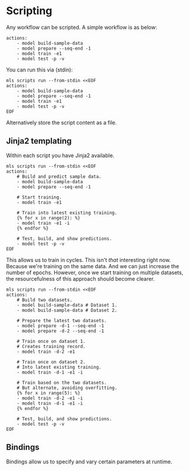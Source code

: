# Scripting

Any workflow can be scripted. A simple workflow is as below:

```
actions:
    - model build-sample-data
    - model prepare --seq-end -1
    - model train -e1
    - model test -p -v
```

You can run this via (stdin):
```
mls scripts run --from-stdin <<EOF
actions:
    - model build-sample-data
    - model prepare --seq-end -1
    - model train -e1
    - model test -p -v
EOF
```

Alternatively store the script content as a file.

## Jinja2 templating

Within each script you have Jinja2 available.
```
mls scripts run --from-stdin <<EOF
actions:
    # Build and predict sample data.
    - model build-sample-data
    - model prepare --seq-end -1
    
    # Start training.
    - model train -e1
    
    # Train into latest existing training.
    {% for x in range(2): %}
    - model train -e1 -i
    {% endfor %}
    
    # Test, build, and show predictions.
    - model test -p -v
EOF
```

This allows us to train in cycles. This isn't *that* interesting right now. Because we're training on the same data. And we can just increase the number of epochs. However, once we start training on multiple datasets, the resourcefulness of this approach should become clearer.

```
mls scripts run --from-stdin <<EOF
actions:
    # Build two datasets.
    - model build-sample-data # Dataset 1.
    - model build-sample-data # Dataset 2.
    
    # Prepare the latest two datasets.
    - model prepare -d-1 --seq-end -1
    - model prepare -d-2 --seq-end -1
    
    # Train once on dataset 1.
    # Creates training record.
    - model train -d-2 -e1
    
    # Train once on dataset 2.
    # Into latest existing training.
    - model train -d-1 -e1 -i
    
    # Train based on the two datasets.
    # But alternate, avoiding overfitting.
    {% for x in range(5): %}
    - model train -d-2 -e1 -i
    - model train -d-1 -e1 -i
    {% endfor %}
    
    # Test, build, and show predictions.
    - model test -p -v
EOF
```

## Bindings
Bindings allow us to specify and vary certain parameters at runtime.
